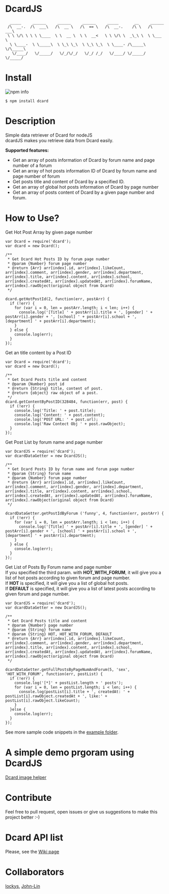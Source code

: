 # DcardJS
```
  _____     ______     ______     ______     _____       __     ______
 /\  __-.  /\  ___\   /\  __ \   /\  == \   /\  __-.    /\ \   /\  ___\
 \ \ \/\ \ \ \ \____  \ \  __ \  \ \  __<   \ \ \/\ \  _\_\ \  \ \___  \  
  \ \____-  \ \_____\  \ \_\ \_\  \ \_\ \_\  \ \____- /\_____\  \/\_____\
   \/____/   \/_____/   \/_/\/_/   \/_/ /_/   \/____/ \/_____/   \/_____/

```
Install
======
![npm info](https://nodei.co/npm/dcard.png?downloads=true)

```
$ npm install dcard
```
Description
===========
Simple data retriever of Dcard for nodeJS  
dcardJS makes you retrieve data from Dcard easily.  

**Supported features:**  
- Get an array of posts information of Dcard by forum name and page number of a forum  
- Get an array of hot posts information ID of Dcard by forum name and page number of forum  
- Get posts title and content of Dcard by a specified ID.
- Get an array of global hot posts information of Dcard by page number
- Get an array of posts content of Dcard by a given page number and forum.  


How to Use?
========
Get Hot Post Array by given page number
```
var Dcard = require('dcard');
var dcard = new Dcard();

/**
 * Get Dcard Hot Posts ID by forum page number
 * @param {Number} forum page number
 * @return {Arr} arr[index].id, arr[index].likeCount, arr[index].comment, arr[index].gender, arr[index].department, arr[index].title, arr[index].content, arr[index].school, arr[index].createdAt, arr[index].updatedAt, arr[index].forumName, arr[index].rawObject(original object from Dcard)
 */

dcard.getHotPostId(2, function(err, postArr) {
  if (!err) {
    for (var i = 0, len = postArr.length; i < len; i++) {
      console.log('[Title] ' + postArr[i].title + ', [gender] ' + postArr[i].gender + ', [school] ' + postArr[i].school + ', [department] ' + postArr[i].department);
    }
  } else {
    console.log(err);
  }
});
```

Get an title content by a Post ID

```
var Dcard = require('dcard');
var dcard = new Dcard();

/**
 * Get Dcard Posts title and content
 * @param {Number} post id
 * @return {String} title, content of post.
 * @return {object} raw object of a post.
 */
dcard.getContentByPostID(328484, function(err, post) {
  if (!err) {
    console.log('Title: ' + post.title);
    console.log('Content: ' + post.content);
    console.log('POST URL: ' + post.url);
    console.log('Raw Contect Obj ' + post.rawObject);
  }
});

```
Get Post List by forum name and page number

```
var DcardJS = require('dcard');
var dcardDataGetter = new DcardJS();

/**
 * Get Dcard Posts ID by forum name and forum page number
 * @param {String} forum name
 * @param {Number} forum page number
 * @return {Arr} arr[index].id, arr[index].likeCount, arr[index].comment, arr[index].gender, arr[index].department, arr[index].title, arr[index].content, arr[index].school, arr[index].createdAt, arr[index].updatedAt, arr[index].forumName, arr[index].rawObject(original object from Dcard)
 */

dcardDataGetter.getPostIdByForum ('funny', 4, function(err, postArr) {
  if (!err) {
    for (var i = 0, len = postArr.length; i < len; i++) {
      console.log('[Title] ' + postArr[i].title + ', [gender] ' + postArr[i].gender + ', [school] ' + postArr[i].school + ', [department] ' + postArr[i].department);
    }
  } else {
    console.log(err);
  }
});

```
Get List of Posts By Forum name and page number  
If you specified the third param. with **HOT_WITH_FORUM**, it will give you a list of hot posts according to given forum and page number.  
If **HOT** is specified, it will give you a list of global hot posts.  
If **DEFAULT** is specified, it will give you a list of latest posts according to given forum and page number.
```
var DcardJS = require('dcard');
var dcardDataGetter = new DcardJS();

/**
 * Get Dcard Posts title and content
 * @param {Number} page number
 * @param {String} forum name
 * @param {String} HOT, HOT_WITH_FORUM, DEFAULT
 * @return {Arr} arr[index].id, arr[index].likeCount, arr[index].comment, arr[index].gender, arr[index].department, arr[index].title, arr[index].content, arr[index].school, arr[index].createdAt, arr[index].updatedAt, arr[index].forumName, arr[index].rawObject(original object from Dcard)
 */

dcardDataGetter.getFullPostsByPageNumAndForum(5, 'sex', 'HOT_WITH_FORUM', function(err, postList) {
  if (!err) {
    console.log('[*]' + postList.length + ' posts');
    for (var i = 0, len = postList.length; i < len; i++) {
      console.log(postList[i].title + ', createdAt: ' + postList[i].rawObject.createdAt + ', like:' + postList[i].rawObject.likeCount);
    }
  }else {
    console.log(err);
  }
});
```
See more sample code snippets in the [example folder](https://github.com/lockys/DcardJS/tree/master/example).

A simple demo prgoram using DcardJS
===================================
[Dcard image helper](https://github.com/lockys/Dcard-Image-helper)

Contribute
==============
Feel free to pull request, open issues or give us suggestions to make this project better :-)

Dcard API list
==============
Please, see the [Wiki page](https://github.com/lockys/Dcard-Parser/wiki)


Collaborators
============
[lockys](https://github.com/lockys), [John-Lin](https://github.com/John-Lin)
